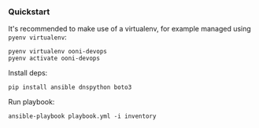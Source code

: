 ### Quickstart

It's recommended to make use of a virtualenv, for example managed using `pyenv virtualenv`:
```
pyenv virtualenv ooni-devops
pyenv activate ooni-devops
```

Install deps:
```
pip install ansible dnspython boto3
```

Run playbook:
```
ansible-playbook playbook.yml -i inventory
```
